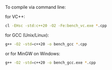 To compile via command line:

for VC++:

```sh
cl -EHsc -std:c++20 -O2 -Fe:bench_vc.exe *.cpp
```

for GCC (Unix/Linux):

```sh
g++ -O2 -std=c++20 -o bench_gcc *.cpp
```

or for MinGW on Windows:

```sh
g++ -O2 -std=c++20 -o bench_gcc.exe *.cpp
```
